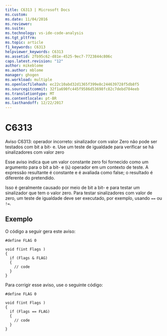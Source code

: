 ```yaml
---
title: C6313 | Microsoft Docs
ms.custom: 
ms.date: 11/04/2016
ms.reviewer: 
ms.suite: 
ms.technology: vs-ide-code-analysis
ms.tgt_pltfrm: 
ms.topic: article
f1_keywords: C6313
helpviewer_keywords: C6313
ms.assetid: 2fb95c62-d81e-4525-9ec7-7723844c806c
caps.latest.revision: "12"
author: mikeblome
ms.author: mblome
manager: ghogen
ms.workload: multiple
ms.openlocfilehash: ec22c10abd32d1365f399e8c244639728f5db8f5
ms.sourcegitcommit: 32f1a690fc445f9586d53698fc82c7debd784eeb
ms.translationtype: MT
ms.contentlocale: pt-BR
ms.lasthandoff: 12/22/2017
---
```

# <a name="c6313"></a>C6313
Aviso C6313: operador incorreto: sinalizador com valor Zero não pode ser testados com bit a bit- e. Use um teste de igualdade para verificar se há sinalizadores com valor zero  
  
 Esse aviso indica que um valor constante zero foi fornecido como um argumento para o bit a bit- e (`&`) operador em um contexto de teste. A expressão resultante é constante e é avaliada como false; o resultado é diferente do pretendido.  
  
 Isso é geralmente causado por meio de bit a bit- e para testar um sinalizador que tem o valor zero. Para testar sinalizadores com valor de zero, um teste de igualdade deve ser executado, por exemplo, usando `==` ou `!=`.  
  
## <a name="example"></a>Exemplo  
 O código a seguir gera este aviso:  
  
```  
#define FLAG 0  
  
void f(int Flags )  
{  
  if (Flags & FLAG)  
  {  
    // code  
  }  
}  
```  
  
 Para corrigir esse aviso, use o seguinte código:  
  
```  
#define FLAG 0  
  
void f(int Flags )  
{  
  if (Flags == FLAG)  
  {  
    // code  
  }  
}  
```